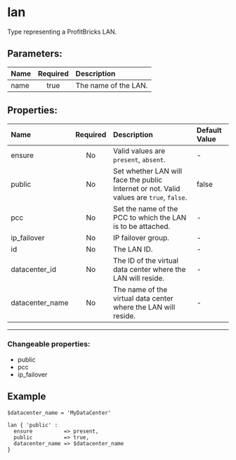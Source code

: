 # lan

Type representing a ProfitBricks LAN.

## Parameters:

| Name | Required | Description |
| :--- | :-: | :--- |
| name | true | The name of the LAN.   |

## Properties:

| Name | Required | Description | Default Value |
| :--- | :-: | :--- | :--- |
| ensure | No |   Valid values are `present`, `absent`.  | - |
| public | No | Set whether LAN will face the public Internet or not.  Valid values are `true`, `false`.  | false |
| pcc | No | Set the name of the PCC to which the LAN is to be attached.   | - |
| ip_failover | No | IP failover group.   | - |
| id | No | The LAN ID.   | - |
| datacenter_id | No | The ID of the virtual data center where the LAN will reside.   | - |
| datacenter_name | No | The name of the virtual data center where the LAN will reside.   | - |
***


### Changeable properties:

* public
* pcc
* ip_failover


## Example

```text
$datacenter_name = 'MyDataCenter'

lan { 'public' :
  ensure          => present,
  public          => true,
  datacenter_name => $datacenter_name
}

```
